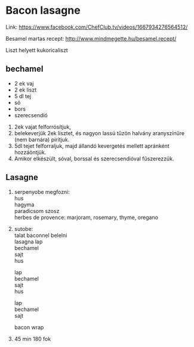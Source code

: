 # Bacon lasagne

Link: https://www.facebook.com/ChefClub.tv/videos/1667934276564512/

Besamel martas recept: http://www.mindmegette.hu/besamel.recept/

Liszt helyett kukoricaliszt

## bechamel
* 2 ek vaj
* 2 ek liszt
* 5 dl tej
* só
* bors
* szerecsendió

1. 2ek vajat felforrósítjuk,
1. belekeverjük 2ek lisztet, és nagyon lassú tűzön halvány aranyszínűre (nem barnára) pirítjuk.
1. 5dl tejet felforraljuk, majd állandó kevergetés mellett apránként hozzáöntjük. 
1. Amikor elkészült, sóval, borssal és szerecsendióval fűszerezzük.

## Lasagne

1. serpenyobe megfozni:  
    hus  
    hagyma  
    paradicsom szosz  
    herbes de provence: marjoram, rosemary, thyme, oregano

1. sutobe:  
    talat baconnel belelni  
    lasagna lap  
    bechamel  
    sajt  
    hus  

    lap  
    bechamel  
    sajt  
    hus  

    lap  
    bechamel  
    sajt  

    bacon wrap

1. 45 min
180 fok